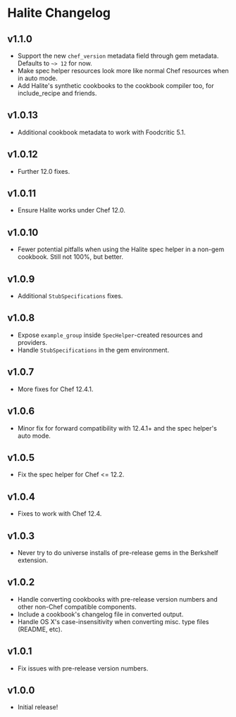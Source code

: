 # Halite Changelog

## v1.1.0

* Support the new `chef_version` metadata field through gem metadata. Defaults
  to `~> 12` for now.
* Make spec helper resources look more like normal Chef resources when in auto
  mode.
* Add Halite's synthetic cookbooks to the cookbook compiler too, for
  include_recipe and friends.

## v1.0.13

* Additional cookbook metadata to work with Foodcritic 5.1.

## v1.0.12

* Further 12.0 fixes.

## v1.0.11

* Ensure Halite works under Chef 12.0.

## v1.0.10

* Fewer potential pitfalls when using the Halite spec helper in a non-gem
  cookbook. Still not 100%, but better.

## v1.0.9

* Additional `StubSpecifications` fixes.

## v1.0.8

* Expose `example_group` inside `SpecHelper`-created resources and providers.
* Handle `StubSpecifications` in the gem environment.

## v1.0.7

* More fixes for Chef 12.4.1.

## v1.0.6

* Minor fix for forward compatibility with 12.4.1+ and the spec helper's auto mode.

## v1.0.5

* Fix the spec helper for Chef <= 12.2.

## v1.0.4

* Fixes to work with Chef 12.4.

## v1.0.3

* Never try to do universe installs of pre-release gems in the Berkshelf extension.

## v1.0.2

* Handle converting cookbooks with pre-release version numbers and other
  non-Chef compatible components.
* Include a cookbook's changelog file in converted output.
* Handle OS X's case-insensitivity when converting misc. type files (README, etc).

## v1.0.1

* Fix issues with pre-release version numbers.

## v1.0.0

* Initial release!
